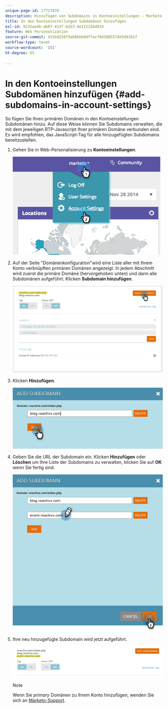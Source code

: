 ```yaml
---
unique-page-id: 17727870
description: Hinzufügen von Subdomains in Kontoeinstellungen - Marketo Docs - Produktdokumentation
title: In den Kontoeinstellungen Subdomänen hinzufügen
exl-id: 8235ae4b-ab07-413f-bd23-4e12232bd019
feature: Web Personalization
source-git-commit: 431bd258f9a68bbb9df7acf043085578d3d91b1f
workflow-type: tm+mt
source-wordcount: '151'
ht-degree: 6%

---
```


# In den Kontoeinstellungen Subdomänen hinzufügen {#add-subdomains-in-account-settings}

So fügen Sie Ihren primären Domänen in den Kontoeinstellungen Subdomänen hinzu. Auf diese Weise können Sie Subdomains verwalten, die mit dem jeweiligen RTP-Javascript Ihrer primären Domäne verbunden sind. Es wird empfohlen, das JavaScript-Tag für alle hinzugefügten Subdomains bereitzustellen.

1. Gehen Sie in Web-Personalisierung zu **Kontoeinstellungen**.

   ![](assets/image2014-12-1-23-3-12.png)

1. Auf der Seite &quot;Domänenkonfiguration&quot;wird eine Liste aller mit Ihrem Konto verknüpften primären Domänen angezeigt. In jedem Abschnitt wird zuerst die primäre Domäne (hervorgehoben unten) und dann alle Subdomänen aufgeführt. Klicken **Subdomain hinzufügen**.

   ![](assets/highlightprimary2.png)

1. Klicken **Hinzufügen**.

   ![](assets/add.png)

1. Geben Sie die URL der Subdomain ein. Klicken **Hinzufügen** oder **Löschen** um Ihre Liste der Subdomains zu verwalten, klicken Sie auf **OK** wenn Sie fertig sind.

   ![](assets/newsubdomain.png)

1. Ihre neu hinzugefügte Subdomain wird jetzt aufgeführt.

   ![](assets/finalnew.png)

   >[!NOTE]
   >
   >Wenn Sie _primary_ Domänen zu Ihrem Konto hinzufügen, wenden Sie sich an [Marketo-Support](https://nation.marketo.com/t5/Support/ct-p/Support).
